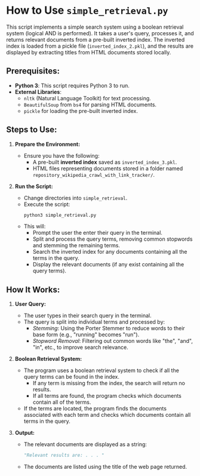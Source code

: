 # How to Use `simple_retrieval.py`

This script implements a simple search system using a boolean retrieval system (logical AND is performed). It takes a user's query, processes it, and returns relevant documents from a pre-built inverted index. The inverted index is loaded from a pickle file (`inverted_index_2.pkl`), and the results are displayed by extracting titles from HTML documents stored locally.

## Prerequisites:
- **Python 3**: This script requires Python 3 to run.
- **External Libraries**: 
  - `nltk` (Natural Language Toolkit) for text processing.
  - `BeautifulSoup` from `bs4` for parsing HTML documents.
  - `pickle` for loading the pre-built inverted index.

## Steps to Use:
1. **Prepare the Environment:**
   - Ensure you have the following:
     - A pre-built **inverted index** saved as `inverted_index_3.pkl`.
     - HTML files representing documents stored in a folder named `repository_wikipedia_crawl_with_link_tracker/`.

2. **Run the Script:**
   - Change directories into `simple_retrieval`.
   - Execute the script:
     ```bash
     python3 simple_retrieval.py
     ```
   - This will:
     - Prompt the user the enter their query in the terminal.
     - Split and process the query terms, removing common stopwords and stemming the remaining terms.
     - Search the inverted index for any documents containing all the terms in the query.
     - Display the relevant documents (if any exist containing all the query terms).

## How It Works:
1. **User Query:**
   - The user types in their search query in the terminal.
   - The query is split into individual terms and processed by:
     - *Stemming*: Using the Porter Stemmer to reduce words to their base form (e.g., "running" becomes "run").
     - *Stopword Removal*: Filtering out common words like "the", "and", "in", etc., to improve search relevance.

2. **Boolean Retrieval System:**
   - The program uses a boolean retrieval system to check if all the query terms can be found in the index.
     - If any term is missing from the index, the search will return no results.
     - If all terms are found, the program checks which documents contain all of the terms.
   - If the terms are located, the program finds the documents associated with each term and checks which documents contain all terms in the query.

3. **Output:**
   - The relevant documents are displayed as a string:
     ```python
     "Relevant results are: . . . "
     ```
   - The documents are listed using the title of the web page returned.
